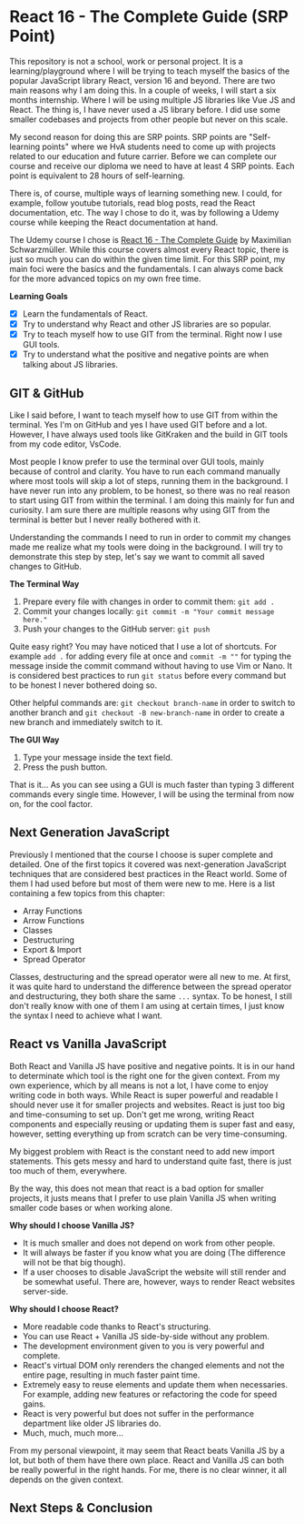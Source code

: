 # React 16 - The Complete Guide (SRP Point)

This repository is not a school, work or personal project. It is a learning/playground where I will be trying to teach myself the basics of the popular JavaScript library React, version 16 and beyond. There are two main reasons why I am doing this. In a couple of weeks, I will start a six months internship. Where I will be using multiple JS libraries like Vue JS and React. The thing is, I have never used a JS library before. I did use some smaller codebases and projects from other people but never on this scale.

My second reason for doing this are SRP points. SRP points are "Self-learning points" where we HvA students need to come up with projects related to our education and future carrier. Before we can complete our course and receive our diploma we need to have at least 4 SRP points. Each point is equivalent to 28 hours of self-learning.

There is, of course, multiple ways of learning something new. I could, for example, follow youtube tutorials, read blog posts, read the React documentation, etc. The way I chose to do it, was by following a Udemy course while keeping the React documentation at hand.

The Udemy course I chose is [React 16 - The Complete Guide](https://www.udemy.com/react-the-complete-guide-incl-redux/learn/v4/overview) by Maximilian Schwarzmüller. While this course covers almost every React topic, there is just so much you can do within the given time limit. For this SRP point, my main foci were the basics and the fundamentals. I can always come back for the more advanced topics on my own free time.

**Learning Goals**

- [x] Learn the fundamentals of React.
- [x] Try to understand why React and other JS libraries are so popular.
- [x] Try to teach myself how to use GIT from the terminal. Right now I use GUI tools.
- [x] Try to understand what the positive and negative points are when talking about JS libraries.

## GIT & GitHub

Like I said before, I want to teach myself how to use GIT from within the terminal. Yes I'm on GitHub and yes I have used GIT before and a lot. However, I have always used tools like GitKraken and the build in GIT tools from my code editor, VsCode.

Most people I know prefer to use the terminal over GUI tools, mainly because of control and clarity. You have to run each command manually where most tools will skip a lot of steps, running them in the background. I have never run into any problem, to be honest, so there was no real reason to start using GIT from within the terminal. I am doing this mainly for fun and curiosity. I am sure there are multiple reasons why using GIT from the terminal is better but I never really bothered with it.

Understanding the commands I need to run in order to commit my changes made me realize what my tools were doing in the background. I will try to demonstrate this step by step, let's say we want to commit all saved changes to GitHub.

**The Terminal Way**

1. Prepare every file with changes in order to commit them: `git add .`
2. Commit your changes locally: `git commit -m "Your commit message here."`
3. Push your changes to the GitHub server: `git push`

Quite easy right? You may have noticed that I use a lot of shortcuts. For example `add .` for adding every file at once and `commit -m ""` for typing the message inside the commit command without having to use Vim or Nano. It is considered best practices to run `git status` before every command but to be honest I never bothered doing so.

Other helpful commands are: `git checkout branch-name` in order to switch to another branch and `git checkout -B new-branch-name` in order to create a new branch and immediately switch to it.

**The GUI Way**

1. Type your message inside the text field.
2. Press the push button.

That is it... As you can see using a GUI is much faster than typing 3 different commands every single time. However, I will be using the terminal from now on, for the cool factor.

## Next Generation JavaScript

Previously I mentioned that the course I choose is super complete and detailed. One of the first topics it covered was next-generation JavaScript techniques that are considered best practices in the React world. Some of them I had used before but most of them were new to me. Here is a list containing a few topics from this chapter:

- Array Functions
- Arrow Functions
- Classes
- Destructuring
- Export & Import
- Spread Operator

Classes, destructuring and the spread operator were all new to me. At first, it was quite hard to understand the difference between the spread operator and destructuring, they both share the same `...` syntax. To be honest, I still don't really know with one of them I am using at certain times, I just know the syntax I need to achieve what I want.

## React vs Vanilla JavaScript

Both React and Vanilla JS have positive and negative points. It is in our hand to determinate which tool is the right one for the given context. From my own experience, which by all means is not a lot, I have come to enjoy writing code in both ways. While React is super powerful and readable I should never use it for smaller projects and websites. React is just too big and time-consuming to set up. Don't get me wrong, writing React components and especially reusing or updating them is super fast and easy, however, setting everything up from scratch can be very time-consuming.

My biggest problem with React is the constant need to add new import statements. This gets messy and hard to understand quite fast, there is just too much of them, everywhere.

By the way, this does not mean that react is a bad option for smaller projects, it justs means that I prefer to use plain Vanilla JS when writing smaller code bases or when working alone.

**Why should I choose Vanilla JS?**

- It is much smaller and does not depend on work from other people.
- It will always be faster if you know what you are doing (The difference will not be that big though).
- If a user chooses to disable JavaScript the website will still render and be somewhat useful. There are, however, ways to render React websites server-side.

**Why should I choose React?**

- More readable code thanks to React's structuring.
- You can use React + Vanilla JS side-by-side without any problem.
- The development environment given to you is very powerful and complete.
- React's virtual DOM only rerenders the changed elements and not the entire page, resulting in much faster paint time.
- Extremely easy to reuse elements and update them when necessaries. For example, adding new features or refactoring the code for speed gains.
- React is very powerful but does not suffer in the performance department like older JS libraries do.
- Much, much, much more...

From my personal viewpoint, it may seem that React beats Vanilla JS by a lot, but both of them have there own place. React and Vanilla JS can both be really powerful in the right hands. For me, there is no clear winner, it all depends on the given context.

## Next Steps & Conclusion
